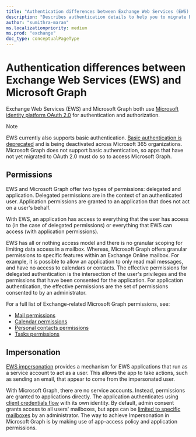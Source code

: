 ```yaml
---
title: "Authentication differences between Exchange Web Services (EWS) and Microsoft Graph"
description: "Describes authentication details to help you to migrate Exchange Web Services (EWS) apps to Microsoft Graph."
author: "sumithra-maran"
ms.localizationpriority: medium
ms.prod: "exchange"
doc_type: conceptualPageType
---
```


# Authentication differences between Exchange Web Services (EWS) and Microsoft Graph

Exchange Web Services (EWS) and Microsoft Graph both use [Microsoft identity platform OAuth 2.0](/azure/active-directory/develop/active-directory-v2-protocols) for authentication and authorization.

> [!NOTE]
> EWS currently also supports basic authentication. [Basic authentication is deprecated](/lifecycle/announcements/exchange-online-basic-auth-deprecated) and is being deactivated across Microsoft 365 organizations. Microsoft Graph does not support basic authentication, so apps that have not yet migrated to OAuth 2.0 must do so to access Microsoft Graph.

## Permissions

EWS and Microsoft Graph offer two types of permissions: delegated and application. Delegated permissions are in the context of an authenticated user. Application permissions are granted to an application that does not act on a user's behalf.

With EWS, an application has access to everything that the user has access to (in the case of delegated permissions) or everything that EWS can access (with application permissions). 

EWS has all or nothing access model and there is no granular scoping for limiting data access in a mailbox. Whereas, Microsoft Graph offers granular permissions to specific features within an Exchange Online mailbox. For example, it is possible to allow an application to only read mail messages, and have no access to calendars or contacts. The effective permissions for delegated authentication is the intersection of the user's privileges and the permissions that have been consented for the application. For application authentication, the effective permissions are the set of permissions consented to by an administrator.

For a full list of Exchange-related Microsoft Graph permissions, see:

- [Mail permissions](permissions-reference.md#mail-permissions)
- [Calendar permissions](permissions-reference.md#calendars-permissions)
- [Personal contacts permissions](permissions-reference.md#contacts-permissions)
- [Tasks permissions](permissions-reference.md#tasks-permissions)

## Impersonation

[EWS impersonation](/exchange/client-developer/exchange-web-services/impersonation-and-ews-in-exchange) provides a mechanism for EWS applications that run as a service account to act as a user. This allows the app to take actions, such as sending an email, that appear to come from the impersonated user.

With Microsoft Graph, there are no service accounts. Instead, permissions are granted to applications directly. The application authenticates using [client credentials flow](auth-v2-service.md) with its own identity. By default, admin consent grants access to all users' mailboxes, but apps can be [limited to specific mailboxes](auth-limit-mailbox-access.md) by an administrator. The way to achieve Impersonation in Microsoft Graph is by making use of app-access policy and application permissions.
